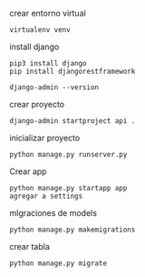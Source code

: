 crear entorno virtual

    virtualenv venv

install django

    pip3 install django
    pip install djangorestframework

    django-admin --version

crear proyecto

    django-admin startproject api .

inicializar proyecto

    python manage.py runserver.py    


Crear app

    python manage.py startapp app
    agregar a settings

mIgraciones de models

    python manage.py makemigrations


crear tabla

    python manage.py migrate




